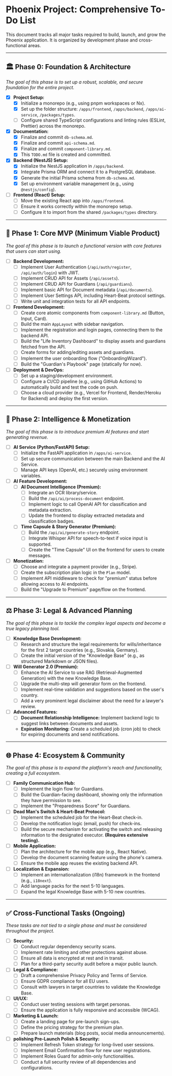 # Phoenix Project: Comprehensive To-Do List

This document tracks all major tasks required to build, launch, and grow the Phoenix application. It is organized by development phase and cross-functional areas.

---

## 🏛️ Phase 0: Foundation & Architecture

*The goal of this phase is to set up a robust, scalable, and secure foundation for the entire project.*

-   [X] **Project Setup:**
    -   [X] Initialize a monorepo (e.g., using pnpm workspaces or Nx).
    -   [X] Set up the folder structure: `/apps/frontend`, `/apps/backend`, `/apps/ai-service`, `/packages/types`.
    -   [ ] Configure shared TypeScript configurations and linting rules (ESLint, Prettier) across the monorepo.
-   [X] **Documentation:**
    -   [X] Finalize and commit `db-schema.md`.
    -   [X] Finalize and commit `api-schema.md`.
    -   [X] Finalize and commit `component-library.md`.
    -   [X] This `TODO.md` file is created and committed.
-   [X] **Backend (NestJS) Setup:**
    -   [X] Initialize the NestJS application in `/apps/backend`.
    -   [X] Integrate Prisma ORM and connect it to a PostgreSQL database.
    -   [X] Generate the initial Prisma schema from `db-schema.md`.
    -   [X] Set up environment variable management (e.g., using `@nestjs/config`).
-   [ ] **Frontend (React) Setup:**
    -   [ ] Move the existing React app into `/apps/frontend`.
    -   [ ] Ensure it works correctly within the monorepo setup.
    -   [ ] Configure it to import from the shared `/packages/types` directory.

---

## 🚀 Phase 1: Core MVP (Minimum Viable Product)

*The goal of this phase is to launch a functional version with core features that users can start using.*

-   [ ] **Backend Development:**
    -   [ ] Implement User Authentication (`/api/auth/register`, `/api/auth/login`) with JWT.
    -   [ ] Implement CRUD API for Assets (`/api/assets`).
    -   [ ] Implement CRUD API for Guardians (`/api/guardians`).
    -   [ ] Implement basic API for Document metadata (`/api/documents`).
    -   [ ] Implement User Settings API, including Heart-Beat protocol settings.
    -   [ ] Write unit and integration tests for all API endpoints.
-   [ ] **Frontend Development:**
    -   [ ] Create core atomic components from `component-library.md` (Button, Input, Card).
    -   [ ] Build the main `AppLayout` with sidebar navigation.
    -   [ ] Implement the registration and login pages, connecting them to the backend API.
    -   [ ] Build the "Life Inventory Dashboard" to display assets and guardians fetched from the API.
    -   [ ] Create forms for adding/editing assets and guardians.
    -   [ ] Implement the user onboarding flow ("OnboardingWizard").
    -   [ ] Build the "Guardian's Playbook" page (statically for now).
-   [ ] **Deployment & DevOps:**
    -   [ ] Set up a staging/development environment.
    -   [ ] Configure a CI/CD pipeline (e.g., using GitHub Actions) to automatically build and test the code on push.
    -   [ ] Choose a cloud provider (e.g., Vercel for Frontend, Render/Heroku for Backend) and deploy the first version.

---

## 🧠 Phase 2: Intelligence & Monetization

*The goal of this phase is to introduce premium AI features and start generating revenue.*

-   [ ] **AI Service (Python/FastAPI) Setup:**
    -   [ ] Initialize the FastAPI application in `/apps/ai-service`.
    -   [ ] Set up secure communication between the main Backend and the AI Service.
    -   [ ] Manage API keys (OpenAI, etc.) securely using environment variables.
-   [ ] **AI Feature Development:**
    -   [ ] **AI Document Intelligence (Premium):**
        -   [ ] Integrate an OCR library/service.
        -   [ ] Build the `/api/ai/process-document` endpoint.
        -   [ ] Implement logic to call OpenAI API for classification and metadata extraction.
        -   [ ] Update the frontend to display extracted metadata and classification badges.
    -   [ ] **Time Capsule & Story Generator (Premium):**
        -   [ ] Build the `/api/ai/generate-story` endpoint.
        -   [ ] Integrate Whisper API for speech-to-text if voice input is supported.
        -   [ ] Create the "Time Capsule" UI on the frontend for users to create messages.
-   [ ] **Monetization:**
    -   [ ] Choose and integrate a payment provider (e.g., Stripe).
    -   [ ] Create the subscription plan logic in the `Plan` model.
    -   [ ] Implement API middleware to check for "premium" status before allowing access to AI endpoints.
    -   [ ] Build the "Upgrade to Premium" page/flow on the frontend.

---

## ⚖️ Phase 3: Legal & Advanced Planning

*The goal of this phase is to tackle the complex legal aspects and become a true legacy planning tool.*

-   [ ] **Knowledge Base Development:**
    -   [ ] Research and structure the legal requirements for wills/inheritance for the first 2 target countries (e.g., Slovakia, Germany).
    -   [ ] Create the initial version of the "Knowledge Base" (e.g., as structured Markdown or JSON files).
-   [ ] **Will Generator 2.0 (Premium):**
    -   [ ] Enhance the AI Service to use RAG (Retrieval-Augmented Generation) with the new Knowledge Base.
    -   [ ] Upgrade the multi-step will generator form on the frontend.
    -   [ ] Implement real-time validation and suggestions based on the user's country.
    -   [ ] Add a very prominent legal disclaimer about the need for a lawyer's review.
-   [ ] **Advanced Features:**
    -   [ ] **Document Relationship Intelligence:** Implement backend logic to suggest links between documents and assets.
    -   **Expiration Monitoring:** Create a scheduled job (cron job) to check for expiring documents and send notifications.

---

## 🌐 Phase 4: Ecosystem & Community

*The goal of this phase is to expand the platform's reach and functionality, creating a full ecosystem.*

-   [ ] **Family Communication Hub:**
    -   [ ] Implement the login flow for Guardians.
    -   [ ] Build the Guardian-facing dashboard, showing only the information they have permission to see.
    -   [ ] Implement the "Preparedness Score" for Guardians.
-   [ ] **Dead Man's Switch & Heart-Beat Protocol:**
    -   [ ] Implement the scheduled job for the Heart-Beat check-in.
    -   [ ] Develop the notification logic (email, push) for check-ins.
    -   [ ] Build the secure mechanism for activating the switch and releasing information to the designated executor. **(Requires extensive testing).**
-   [ ] **Mobile Application:**
    -   [ ] Plan the architecture for the mobile app (e.g., React Native).
    -   [ ] Develop the document scanning feature using the phone's camera.
    -   [ ] Ensure the mobile app reuses the existing backend API.
-   [ ] **Localization & Expansion:**
    -   [ ] Implement an internationalization (i18n) framework in the frontend (e.g., `i18next`).
    -   [ ] Add language packs for the next 5-10 languages.
    -   [ ] Expand the legal Knowledge Base with 5-10 new countries.

---

## ✅ Cross-Functional Tasks (Ongoing)

*These tasks are not tied to a single phase and must be considered throughout the project.*

-   [ ] **Security:**
    -   [ ] Conduct regular dependency security scans.
    -   [ ] Implement rate limiting and other protections against abuse.
    -   [ ] Ensure all data is encrypted at rest and in transit.
    -   [ ] Plan for a third-party security audit before a major public launch.
-   [ ] **Legal & Compliance:**
    -   [ ] Draft a comprehensive Privacy Policy and Terms of Service.
    -   [ ] Ensure GDPR compliance for all EU users.
    -   [ ] Consult with lawyers in target countries to validate the Knowledge Base.
-   [ ] **UI/UX:**
    -   [ ] Conduct user testing sessions with target personas.
    -   [ ] Ensure the application is fully responsive and accessible (WCAG).
-   [ ] **Marketing & Launch:**
    -   [ ] Create a landing page for pre-launch sign-ups.
    -   [ ] Define the pricing strategy for the premium plan.
    -   [ ] Prepare launch materials (blog posts, social media announcements).
-   [ ] **polishing Pre-Launch Polish & Security:**
    -   [ ] Implement Refresh Token strategy for long-lived user sessions.
    -   [ ] Implement Email Confirmation flow for new user registrations.
    -   [ ] Implement Roles Guard for admin-only functionalities.
    -   [ ] Conduct a full security review of all dependencies and configurations.